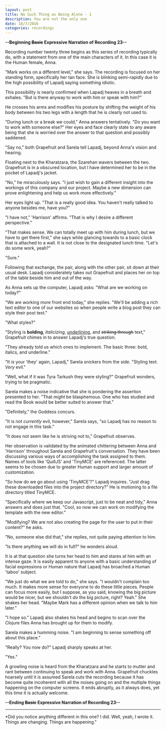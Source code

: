 ```yaml
---
layout: post
title: No Such Thing as Being Alone - 1 
description: You are not the only one
date: 18/7/2016
categories: recordings
---
```


**--Beginning ~~Basic~~ Expressive Narration of Recording 23--**

Recording number twenty three begins as this series of recording typically do, with a statement from one of the main characters of it. In this case it is the Human female, Anna.

"Mark works on a different level," she says. The recording is focused on her standing form, specifically her tan face. She is blinking semi-rapidly due to the high possibility of Lapadj saying something idiotic.

This possibility is nearly confirmed when Lapadj heaves in a breath and exhales. "But is there anyway to work with him or speak with him?"

He crosses his arms and modifies his posture by shifting the weight of his body between his two legs with a length that he is clearly not used to.

"During lunch or a break we could," Anna answers tentatively. "Do you want to work with someone else?" Her eyes and face clearly state to any aware being that she is worried over the answer to that question and possibly saddened.

"Say no," both Grapefruit and Sarela tell Lapadj, beyond Anna's vision and hearing.

Floating next to the Kharatzara, the Szarehan wavers between the two. Grapefruit is in a obscured location, but I have determined her to be in the pocket of Lapadj's jacket.

"No," he miraculously says. "I just wish to gain a different insight into the workings of this company and our project. Maybe a new dimension can prove enlightening and help us work more effectively."

Her eyes light up. "That is a really good idea. You haven't really talked to anyone besides me, have you?"

"I have not," 'Harrison' affirms. "That is why I desire a different perspective."

"That makes sense. We can totally meet up with him during lunch, but we have to get there first," she says while glancing towards to a basic clock that is attached to a wall. It is not close to the designated lunch time. "Let's do some work, yeah?"

"Sure."

Following that exchange, the pair, along with the other pair, sit down at their usual desk. Lapadj considerately takes out Grapefruit and places her on top of the table beside him and out of the way.

As Anna sets up the computer, Lapadj asks: "What are we working on today?"

"We are working more front end today," she replies. "We'll be adding a rich text editor to one of our websites so when people write a blog post they can style their post text."

"What styles?"

"Styling is **bolding**, *italicizing*, <u>underlining</u>, and ~~striking through~~ text," Grapefruit chimes in to answer Lapadj's true question.

"They already told us which ones to implement. The basic three: bold, italics, and underline."

"It is your 'they' again, Lapadj," Sarela snickers from the side. "Styling text. *Very* evil."

"Well, what if it was Tyra Tarkush they were styling?" Grapefruit wonders, trying to be pragmatic.

Sarela makes a noise indicative that she is pondering the assertion presented to her. "That *might* be blasphemous. One who has studied and read the Book would be better suited to answer that."

"Definitely," the Goddess concurs.

"It is not *currently* evil, however," Sarela says, "so Lapadj has no reason to not engage in this task."

"It does not seem like he is striving not to," Grapefruit observes.

Her observation is validated by the animated chittering between Anna and 'Harrison' throughout Sarela and Grapefruit's conversation. They have been discussing various ways of accomplishing the task assigned to them. Names of tools like 'QuillJS' and 'TinyMCE' are referenced. The latter seems to be chosen due to greater Human support and larger amount of customization.

"So how do we go about using 'TinyMCE'?" Lapadj inquires. "Just drag these downloaded files into the project directory?" He is motioning to a file directory titled TinyMCE.

"Specifically where we keep our Javascript, just to be neat and tidy," Anna answers and does just that. "Cool, so now we can work on modifying the template with the new editor."

"Modifying? We are not also creating the page for the user to put in their content?" he asks.

"No, someone else did that," she replies, not quite paying attention to him.

"Is there anything we will do in full?" he wonders aloud.

It is at that question she turns her head to him and stares at him with an intense gaze. It is easily apparent to anyone with a basic understanding of facial expressions or Human nature that Lapadj has broached a Human 'taboo' subject.

"We just do what we are told to do," she says. "I wouldn't complain too much. It makes more sense for everyone to do these little pieces. People can focus more easily, but I suppose, as you said, knowing the big picture would be nicer, but we shouldn't *do* the big picture, right? Yeah." She shakes her head. "Maybe Mark has a different opinion when we talk to him later."

"I hope so." Lapadj also shakes his head and begins to scan over the Clojure files Anna has brought up for them to modify.

Sarela makes a humming noise. "I am beginning to sense something off about this place."

"Really? You now do?" Lapadj sharply speaks at her.

"Yes."

A growling noise is heard from the Kharatzara and he starts to mutter and rant between continuing to speak and work with Anna. Grapefruit chuckles hoarsely until it is assumed Sarela cuts the recording because it has become quite incoherent with all the noises going on and the multiple things happening on the computer screens. It ends abruptly, as it always does, yet this time it is actually welcome.

**--Ending ~~Basic~~ Expressive Narration of Recording 23--**

---

*Did you notice anything different in this one? I did. Well, yeah, I wrote it. Things are changing. Things are happening."
